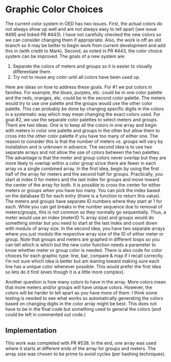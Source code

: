# Graphic Color Choices

The current color system in OED has two issues. First, the actual colors do not always show up well and are not always easy to tell apart (see issue #495 and linked PR #443). I have not carefully checked the new colors so we can consider changing them if appropriate. Also, the work is off an old branch so it may be better to begin work from current development and add this in (with credit to Mark). Second, as noted in PR #443, the color choice system can be improved. The goals of a new system are:

1. Separate the colors of meters and groups so it is easier to visually differentiate them.
2. Try not to reuse any color until all colors have been used up.

Here are ideas on how to address these goals. For #1 we put colors in families. For example, the blues, purples, etc. could be in one color palette and the reds, oranges, etc. could be in the second color palette. The meters would try to use one palette and the groups would use the other color palette. This can probably be done by changing specific digits in the colors in a systematic way which may mean changing the exact colors used. For goal #2, we use the separate color palettes to select meters and groups. There are two ideas. One is to keep all the colors in one array and begin with meters in color one palette and groups in the other but allow them to cross into the other color palette if you have too many of either one. The reason to consider this is that the number of meters vs. groups will vary by installation and is unknown in advance. The second idea is to use two separate arrays and not allow the use of colors between the two palettes. The advantage is that the meter and group colors never overlap but they are more likely to overlap within a color group since there are fewer in each array vs a single combined array. In the first idea, begin by using the first half of the array for meters and the second half for groups. Practically, you start at index 0 for meters and the last index for groups and move toward the center of the array for both. It is possible to cross the center for either meters or groups when you have too many. You can pick the index based on the database ID for each entry (there is a function to return this value). The meters and groups have separate ID numbers where they start at 1 for each. While you can get breaks in the number sequence due to removal of meters/groups, this is not common so they normally go sequentially. Thus, a meter would use an index (meterID % array size) and groups would do something similar but you need to start at the last index and count down with modulo of array size. In the second idea, you have two separate arrays where you just modulo the respective array size of the ID of either meter or group. Note that groups and meters are graphed in different loops so you can tell which is which but the new color function needs a parameter to know whether meter or group color is needed. There is also code for color choices for each graphic type: line, bar, compare & map if I recall correctly. I’m not sure which idea is better but am leaning toward making sure each line has a unique color whenever possible. This would prefer the first idea so lets do it first (even though it is a little more complex).

Another question is how many colors to have in the array. More colors mean that more meters and/or groups will have unique colors. However, the colors will be harder to tell apart as you have more of them. I think some testing is needed to see what works so automatically generating the colors based on changing digits in the color array might be best. This does not have to be in the final code but something used to general the colors (and could be left in commented out code.)

## Implementation

This work was completed with PR #538. In the end, one array was used where it starts at different ends of the array for groups and meters. The array size was chosen to be prime to avoid cycles (per hashing techniques).
